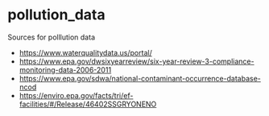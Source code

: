 # pollution_data
Sources for polllution data

- https://www.waterqualitydata.us/portal/
- https://www.epa.gov/dwsixyearreview/six-year-review-3-compliance-monitoring-data-2006-2011
- https://www.epa.gov/sdwa/national-contaminant-occurrence-database-ncod
- https://enviro.epa.gov/facts/tri/ef-facilities/#/Release/46402SSGRYONENO
